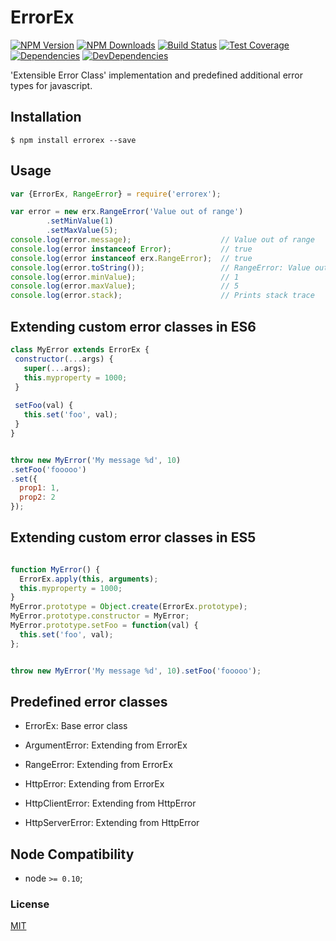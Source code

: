 # ErrorEx

[![NPM Version][npm-image]][npm-url]
[![NPM Downloads][downloads-image]][downloads-url]
[![Build Status][travis-image]][travis-url]
[![Test Coverage][coveralls-image]][coveralls-url]
[![Dependencies][dependencies-image]][dependencies-url]
[![DevDependencies][devdependencies-image]][devdependencies-url]

'Extensible Error Class' implementation and predefined additional error types for javascript. 

## Installation

`$ npm install errorex --save`


## Usage

```js
var {ErrorEx, RangeError} = require('errorex');

var error = new erx.RangeError('Value out of range')
        .setMinValue(1)
        .setMaxValue(5);
console.log(error.message);                    // Value out of range
console.log(error instanceof Error);           // true
console.log(error instanceof erx.RangeError);  // true
console.log(error.toString());                 // RangeError: Value out of range
console.log(error.minValue);                   // 1
console.log(error.maxValue);                   // 5
console.log(error.stack);                      // Prints stack trace
```

## Extending custom error classes in ES6
```js
class MyError extends ErrorEx {
 constructor(...args) {
   super(...args);
   this.myproperty = 1000;
 }
 
 setFoo(val) {
   this.set('foo', val);
 }
}


throw new MyError('My message %d', 10)
.setFoo('fooooo')
.set({
  prop1: 1,
  prop2: 2
});
```

## Extending custom error classes in ES5
```js

function MyError() {
  ErrorEx.apply(this, arguments);
  this.myproperty = 1000;
}
MyError.prototype = Object.create(ErrorEx.prototype);
MyError.prototype.constructor = MyError;
MyError.prototype.setFoo = function(val) {
  this.set('foo', val);
};


throw new MyError('My message %d', 10).setFoo('fooooo');
```

## Predefined error classes

- ErrorEx: Base error class
  
- ArgumentError: Extending from ErrorEx  

- RangeError: Extending from ErrorEx

- HttpError: Extending from ErrorEx

- HttpClientError: Extending from HttpError
 
- HttpServerError: Extending from HttpError
  

## Node Compatibility

  - node `>= 0.10`;
  
### License
[MIT](LICENSE)

[npm-image]: https://img.shields.io/npm/v/errorex.svg
[npm-url]: https://npmjs.org/package/errorex
[travis-image]: https://img.shields.io/travis/panates/errorex/master.svg
[travis-url]: https://travis-ci.org/panates/errorex
[coveralls-image]: https://img.shields.io/coveralls/panates/errorex/master.svg
[coveralls-url]: https://coveralls.io/r/panates/errorex
[downloads-image]: https://img.shields.io/npm/dm/errorex.svg
[downloads-url]: https://npmjs.org/package/errorex
[gitter-image]: https://badges.gitter.im/panates/errorex.svg
[gitter-url]: https://gitter.im/panates/errorex?utm_source=badge&utm_medium=badge&utm_campaign=pr-badge&utm_content=badge
[dependencies-image]: https://david-dm.org/panates/errorex/status.svg
[dependencies-url]:https://david-dm.org/panates/errorex
[devdependencies-image]: https://david-dm.org/panates/errorex/dev-status.svg
[devdependencies-url]:https://david-dm.org/panates/errorex?type=dev
[quality-image]: http://npm.packagequality.com/shield/errorex.png
[quality-url]: http://packagequality.com/#?package=errorex
